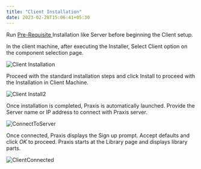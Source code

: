 ```yaml
---
title: "Client Installation"
date: 2023-02-28T15:06:41+05:30
---
```


Run [Pre-Requisite ](/introduction/installation/pre-requisites/) Installation like Server before beginning the Client setup.

In the client machine, after executing the Installer, Select Client option on the component selection page.

![Client Installation](/images/ClientInstallation.png)

Proceed with the standard installation steps and click Install to proceed with the Installation in Client Machine.

![Client Install2](/images/ClientInstall2.png)

Once installation is completed, Praxis is automatically launched. Provide the Server name or IP address to connect with Praxis server. 

![ConnectToServer](/images/ConnectServer.png)

Once connected, Praxis displays the Sign up prompt. Accept defaults and click *OK* to proceed. Praxis starts at the Library page and displays library parts.

![ClientConnected](/images/ClientConnected.png)
